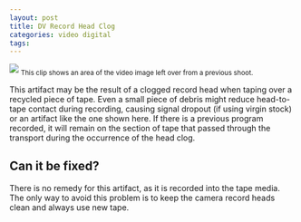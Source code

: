 ```yaml
---
layout: post
title: DV Record Head Clog
categories: video digital
tags: 
---
```


<img src="{{ site.baseurl }}/images/DV_Bad_Overwrite_Flat.jpg">
<sub>This clip shows an area of the video image left over from a previous shoot.</sub>

This artifact may be the result of a clogged record head when taping over a recycled piece of tape. Even a small piece of debris might reduce head-to-tape contact during recording, causing signal dropout (if using virgin stock) or an artifact like the one shown here. If there is a previous program recorded, it will remain on the section of tape that passed through the transport during the occurrence of the head clog.

## Can it be fixed?

There is no remedy for this artifact, as it is recorded into the tape media. The only way to avoid this problem is to keep the camera record heads clean and always use new tape.